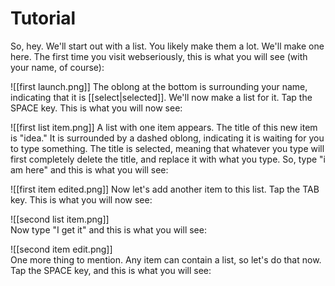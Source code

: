 # Tutorial

So, hey. We'll start out with a list. You likely make them a lot. We'll make one here. The first time you visit webseriously, this is what you will see (with your name, of course):

![[first launch.png]]
The oblong at the bottom is surrounding your name, indicating that it is [[select|selected]]. We'll now make a list for it. Tap the SPACE key. This is what you will now see:

![[first list item.png]]
A list with one item appears. The title of this new item is "idea." It is surrounded by a dashed oblong, indicating it is waiting for you to type something. The title is selected, meaning that whatever you type will first completely delete the title, and replace it with what you type. So, type "i am here" and this is what you will see:

![[first item edited.png]] 
Now let's add another item to this list. Tap the TAB key. This is what you will now see:

![[second list item.png]]  
Now type "I get it" and this is what you will see:

![[second item edit.png]]  
One more thing to mention. Any item can contain a list, so let's do that now. Tap the SPACE key, and this is what you will see:

